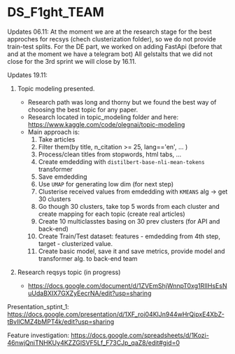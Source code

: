 # DS_F1ght_TEAM

Updates 06.11:
At the moment we are at the research stage for the best approches for recsys (chech clusterization folder), so we do not provide train-test splits. 
For the DE part, we worked on adding FastApi (before that and at the moment we have a telegram bot)
All gelstalts that we did not close for the 3rd sprint we will close by 16.11.


Updates 19.11:
1. Topic modeling presented.
    * Research path was long and thorny but we found the best way of choosing the best topic for any paper. 
    * Research located in topic_modeling folder and here: https://www.kaggle.com/code/olegnai/topic-modeling
    * Main approach is: 
        1. Take articles
        2. Filter them(by title, n_citation >= 25, lang=='en', ... )
        2. Process/clean titles from stopwords, html tabs, ...
        3. Create emdedding with `distilbert-base-nli-mean-tokens` transformer
        4. Save emdedding
        5. Use `UMAP` for generating low dim (for next step)
        5. Clusterise received values from emdedding with `KMEANS` alg -> get 30 clusters
        6. Go though 30 clusters, take top 5 words from each cluster and create mapping for each topic (create real articles)
        7. Create 10 multiclasstes basing on 30 prev clusters (for API and back-end)
        8. Create Train/Test dataset: features - emdedding from 4th step, target - clusterized value.
        9. Create basic model, save it and save metrics, provide model and transformer alg. to back-end team

2. Research reqsys topic (in progress)
    * https://docs.google.com/document/d/1ZVEmShjWnnpT0xg1RIIHsEsNuUdaBXIX7GXZyEecrNA/edit?usp=sharing



Presentation_sptint_1: https://docs.google.com/presentation/d/1XF_roi04KlJn944wHrQipxE4XbZ-tBvIlCMZ4bMPT4k/edit?usp=sharing

Feature investigation: https://docs.google.com/spreadsheets/d/1Kozi-46nwjQniTNHKUy4KZZGlSVF5Lf_F73CJp_qaZ8/edit#gid=0
